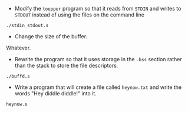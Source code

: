 - Modify the `toupper` program so that it reads from `STDIN` and writes to `STDOUT` instead of using the files on the command line

`./stdin_stdout.s`


- Change the size of the buffer.

Whatever.


- Rewrite the program so that it uses storage in the `.bss` section rather than the stack to store the file descriptors.

`./buffd.s`


- Write a program that will create a file called `heynow.txt` and write the words "Hey diddle diddle!" into it.

`heynow.s`
